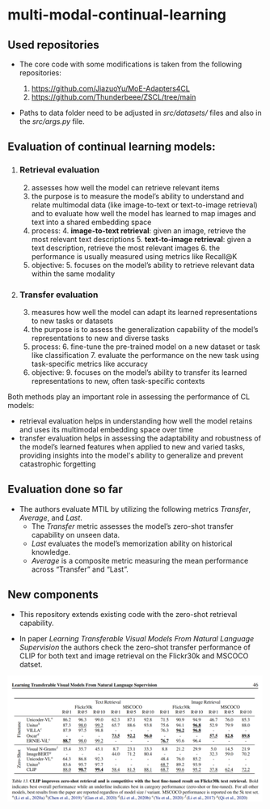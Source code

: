 # multi-modal-continual-learning

## Used repositories

- The core code with some modifications is taken from the following repositories:
    1) https://github.com/JiazuoYu/MoE-Adapters4CL
    2) https://github.com/Thunderbeee/ZSCL/tree/main

- Paths to data folder need to be adjusted in *src/datasets/* files and also in the *src/args.py* file.

## Evaluation of continual learning models:

1. ### **Retrieval evaluation**
   2. assesses how well the model can retrieve relevant items
   3. the purpose is to measure the model’s ability to understand and relate multimodal data (like image-to-text or
      text-to-image retrieval) and to evaluate how well the model has learned to map images and text into a shared
      embedding space
   3. process:
      4. **image-to-text retrieval**: given an image, retrieve the most relevant text descriptions
      5. **text-to-image retrieval**: given a text description, retrieve the most relevant images
      6. the performance is usually measured using metrics like Recall@K
   4. objective:
      5. focuses on the model’s ability to retrieve relevant data within the same modality
2. ### **Transfer evaluation**
    3. measures how well the model can adapt its learned representations to new tasks or datasets
    4. the purpose is to assess the generalization capability of the model’s representations to new and diverse tasks
    5. process:
        6. fine-tune the pre-trained model on a new dataset or task like classification
        7. evaluate the performance on the new task using task-specific metrics like accuracy
    8. objective:
        9. focuses on the model’s ability to transfer its learned representations to new, often task-specific contexts

Both methods play an important role in assessing the performance of CL models:

- retrieval evaluation helps in understanding how well the model retains and uses its multimodal embedding space over
  time
- transfer evaluation helps in assessing the adaptability and robustness of the model’s learned features when applied to
  new and varied tasks, providing insights into the model's ability to generalize and prevent catastrophic forgetting

## Evaluation done so far

- The authors evaluate MTIL by utilizing the following metrics *Transfer*, *Average*,
  and *Last*.
    - The *Transfer* metric assesses the model’s
      zero-shot transfer capability on unseen data.
    - *Last* evaluates the model’s memorization ability on historical knowledge.
    - *Average* is a composite metric measuring the mean performance across “Transfer” and “Last”.

## New components

- This repository extends existing code with the zero-shot retrieval capability.

- In paper *Learning Transferable Visual Models From Natural Language Supervision* the authors check the zero-shot
  transfer performance of CLIP for both
  text and image retrieval on the Flickr30k and MSCOCO datset.

![img.png](img.png)

